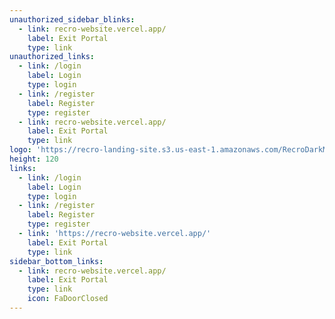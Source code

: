 ```yaml
---
unauthorized_sidebar_blinks:
  - link: recro-website.vercel.app/
    label: Exit Portal
    type: link
unauthorized_links:
  - link: /login
    label: Login
    type: login
  - link: /register
    label: Register
    type: register
  - link: recro-website.vercel.app/
    label: Exit Portal
    type: link
logo: 'https://recro-landing-site.s3.us-east-1.amazonaws.com/RecroDarkModeLogo.png'
height: 120
links:
  - link: /login
    label: Login
    type: login
  - link: /register
    label: Register
    type: register
  - link: 'https://recro-website.vercel.app/'
    label: Exit Portal
    type: link
sidebar_bottom_links:
  - link: recro-website.vercel.app/
    label: Exit Portal
    type: link
    icon: FaDoorClosed
---
```


